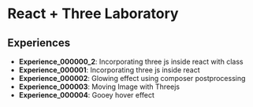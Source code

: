 # React + Three Laboratory

## Experiences

* **Experience_000000_2**: Incorporating three js inside react with class
* **Experience_000001**: Incorporating three js inside react
* **Experience_000002**: Glowing effect using composer postprocessing
* **Experience_000003**: Moving Image with Threejs
* **Experience_000004**: Gooey hover effect 
